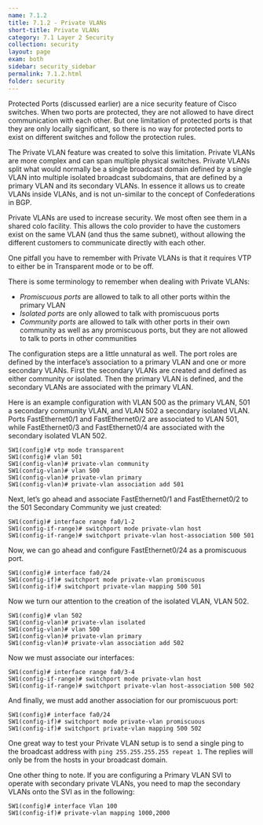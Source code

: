 ```yaml
---
name: 7.1.2
title: 7.1.2 - Private VLANs
short-title: Private VLANs
category: 7.1 Layer 2 Security
collection: security
layout: page
exam: both
sidebar: security_sidebar
permalink: 7.1.2.html
folder: security
---
```

Protected Ports (discussed earlier) are a nice security feature of Cisco switches. When two ports are protected, they are not allowed to have direct communication with each other. But one limitation of protected ports is that they are only locally significant, so there is no way for protected ports to exist on different switches and follow the protection rules.

The Private VLAN feature was created to solve this limitation. Private VLANs are more complex and can span multiple physical switches. Private VLANs split what would normally be a single broadcast domain defined by a single VLAN into multiple isolated broadcast subdomains, that are defined by a primary VLAN and its secondary VLANs. In essence it allows us to create VLANs inside VLANs, and is not un-similar to the concept of Confederations in BGP.

Private VLANs are used to increase security. We most often see them in a shared colo facility. This allows the colo provider to have the customers exist on the same VLAN (and thus the same subnet), without allowing the different customers to communicate directly with each other.

One pitfall you have to remember with Private VLANs is that it requires VTP to either be in Transparent mode or to be off.

There is some terminology to remember when dealing with Private VLANs:
- *Promiscuous ports* are allowed to talk to all other ports within the primary VLAN
- *Isolated ports* are only allowed to talk with promiscuous ports
- *Community ports* are allowed to talk with other ports in their own community as well as any promiscuous ports,  but they are not allowed to talk to ports in other communities

The configuration steps are a little unnatural as well. The port roles are defined by the interface’s association to a primary VLAN and one or more secondary VLANs. First the secondary VLANs are created and defined as either community or isolated. Then the primary VLAN is defined, and the secondary VLANs are associated with the primary VLAN.

Here is an example configuration with VLAN 500 as the primary VLAN, 501 a secondary community VLAN, and VLAN 502 a secondary isolated VLAN. Ports FastEthernet0/1 and FastEthernet0/2 are associated to VLAN 501, while FastEthernet0/3 and FastEthernet0/4 are associated with the secondary isolated VLAN 502.

```
SW1(config)# vtp mode transparent
SW1(config)# vlan 501
SW1(config-vlan)# private-vlan community
SW1(config-vlan)# vlan 500
SW1(config-vlan)# private-vlan primary
SW1(config-vlan)# private-vlan association add 501
```

Next, let’s go ahead and associate FastEthernet0/1 and FastEthernet0/2 to the 501 Secondary Community we just created:
```
SW1(config)# interface range fa0/1-2
SW1(config-if-range)# switchport mode private-vlan host
SW1(config-if-range)# switchport private-vlan host-association 500 501
```

Now, we can go ahead and configure FastEthernet0/24 as a promiscuous port.
```
SW1(config)# interface fa0/24
SW1(config-if)# switchport mode private-vlan promiscuous
SW1(config-if)# switchport private-vlan mapping 500 501
```

Now we turn our attention to the creation of the isolated VLAN, VLAN 502.
```
SW1(config)# vlan 502
SW1(config-vlan)# private-vlan isolated
SW1(config-vlan)# vlan 500
SW1(config-vlan)# private-vlan primary
SW1(config-vlan)# private-vlan association add 502
```

Now we must associate our interfaces:
```
SW1(config)# interface range fa0/3-4
SW1(config-if-range)# switchport mode private-vlan host
SW1(config-if-range)# switchport private-vlan host-association 500 502
```

And finally, we must add another association for our promiscuous port:
```
SW1(config)# interface fa0/24
SW1(config-if)# switchport mode private-vlan promiscuous
SW1(config-if)# switchport private-vlan mapping 500 502
```

One great way to test your Private VLAN setup is to send a single ping to the broadcast address with `ping 255.255.255.255 repeat 1`.  The replies will only be from the hosts in your broadcast domain.

One other thing to note. If you are configuring a Primary VLAN SVI to operate with secondary private VLANs, you need to map the secondary VLANs onto the SVI as in the following:
```
SW1(config)# interface Vlan 100
SW1(config-if)# private-vlan mapping 1000,2000
```
